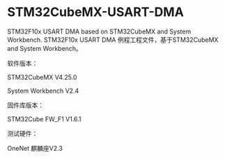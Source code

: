 # STM32CubeMX-USART-DMA
STM32F10x USART DMA based on STM32CubeMX and System Workbench.
STM32F10x USART DMA 例程工程文件，基于STM32CubeMX and System Workbench。

软件版本：

STM32CubeMX V4.25.0

System Workbench V2.4

固件库版本：

STM32Cube FW_F1 V1.6.1

测试硬件：

OneNet 麒麟座V2.3
